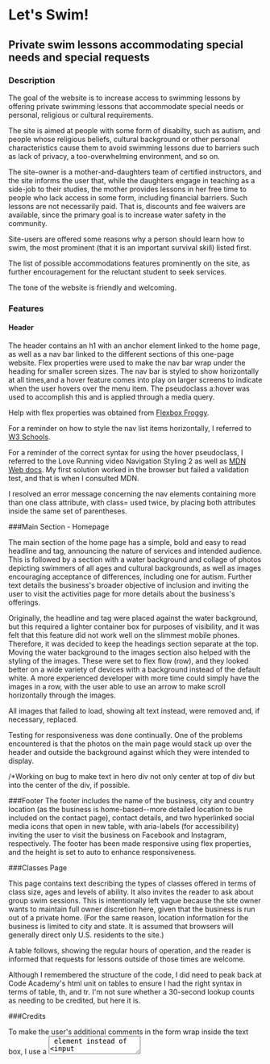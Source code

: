 # Let's Swim!
## Private swim lessons accommodating special needs and special requests

### Description
The goal of the website is to increase access to swimming lessons by offering private swimming lessons that accommodate special needs or personal, religious or cultural requirements.

The site is aimed at people with some form of disabilty, such as autism, and people whose religious beliefs, cultural background or other personal characteristics cause them to avoid swimming lessons due to barriers such as lack of privacy, a too-overwhelming environment, and so on.

The site-owner is a mother-and-daughters team of certified instructors, and the site informs the user that, while the daughters engage in teaching as a side-job to their studies, the mother provides lessons in her free time to people who lack access in some form, including financial barriers. Such lessons are not necessarily paid. That is, discounts and fee waivers are available, since the primary goal is to increase water safety in the community.

Site-users are offered some reasons why a person should learn how to swim, the most prominent (that it is an important survival skill) listed first.

The list of possible accommodations features prominently on the site, as further encouragement for the reluctant student to seek services.

The tone of the website is friendly and welcoming.

### Features

#### Header
The header contains an h1 with an anchor element linked to the home page, as well as a nav bar linked to the different sections of this one-page website. Flex properties were used to make the nav bar wrap under the heading for smaller screen sizes. The nav bar is styled to show horizontally at all times,and a hover feature comes into play on larger screens to indicate when the user hovers over the menu item. The pseudoclass a:hover was used to accomplish this and is applied through a media query. 

Help with flex properties was obtained from [Flexbox Froggy](https://flexboxfroggy.com/).

For a reminder on how to style the nav list items horizontally, I referred to [W3 Schools](https://www.w3schools.com/css/css_navbar_horizontal.asp).

For a reminder of the correct syntax for using the hover pseudoclass, I referred to the Love Running video Navigation Styling 2 as well as [MDN Web docs](https://developer.mozilla.org/en-US/docs/Web/CSS/:hover). My first solution worked in the browser but failed a validation test, and that is when I consulted MDN.

I resolved an error message concerning the nav elements containing more than one class attribute, with class= used twice, by placing both attributes inside the same set of parentheses.





###Main Section - Homepage

The main section of the home page has a simple, bold and easy to read headline and tag, announcing the nature of services and intended audience. This is followed by a section with a water background and collage of photos depicting swimmers of all ages and cultural backgrounds, as well as images encouraging acceptance of differences, including one for autism. Further text details the business's broader objective of inclusion and inviting the user to visit the activities page for more details about the business's offerings.

Originally, the headline and tag were placed against the water background, but this required a lighter container box for purposes of visibility, and it was felt that this feature did not work well on the slimmest mobile phones. Therefore, it was decided to keep the headings section separate at the top. Moving the water background to the images section also helped with the styling of the images. These were set to flex flow (row), and they looked better on a wide variety of devices with a background instead of the default white. A more experienced developer with more time could simply have the images in a row, with the user able to use an arrow to make scroll horizontally through the images.

All images that failed to load, showing alt text instead, were removed and, if necessary, replaced.

Testing for responsiveness was done continually. One of the problems encountered is that the photos on the main page would stack up over the header and outside the background against which they were intended to display.

/*Working on bug to make text in hero div not only center at top of div but into the center of the div, if possible.

###Footer
The footer includes the name of the business, city and country location (as the business is home-based--more detailed location to be included on the contact page), contact details, and two hyperlinked social media icons that open in new table, with aria-labels (for accessibility) inviting the user to visit the business on Facebook and Instagram, respectively. The footer has been made responsive using flex properties, and the height is set to auto to enhance responsiveness.

###Classes Page

This page contains text describing the types of classes offered in terms of class size, ages and levels of ability. It also invites the reader to ask about group swim sessions. This is intentionally left vague because the site owner wants to maintain full owner discretion here, given that the business is run out of a private home. (For the same reason, location information for the business is limited to city and state. It is assumed that browsers will generally direct only U.S. residents to the site.)

A table follows, showing the regular hours of operation, and the reader is informed that requests for lessons outside of those times are welcome.

Although I remembered the structure of the code, I did need to peak back at Code Academy's html unit on tables to ensure I had the right syntax in terms of table, th, and tr. I'm not sure whether a 30-second lookup counts as needing to be credited, but here it is.








###Credits

To make the user's additional comments in the form wrap inside the text box, I use a <textarea> element instead of <input type="text>. I learned this from [W3Schools.com](https://www.w3schools.com/tags/tag_textarea.asp#:~:text=The%20element%20is%20often,attributes%20(or%20with%20CSS).

